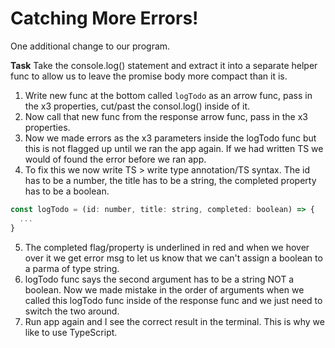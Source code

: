 # Catching More Errors!

One additional change to our program.

**Task**
Take the console.log() statement and extract it into a separate helper func to allow us to leave the promise body more compact than it is.

1. Write new func at the bottom called `logTodo` as an arrow func, pass in the x3 properties, cut/past the consol.log() inside of it.
2. Now call that new func from the response arrow func, pass in the x3 properties.
3. Now we made errors as the x3 parameters inside the logTodo func but this is not flagged up until we ran the app again. If we had written TS we would of found the error before we ran app.
4. To fix this we now write TS > write type annotation/TS syntax.
The id has to be a number, the title has to be a string, the completed property has to be a boolean.
```js
const logTodo = (id: number, title: string, completed: boolean) => {
  ...
}
```

5. The completed flag/property is underlined in red and when we hover over it we get error msg to let us know that we can't assign a boolean to a parma of type string.
6. logTodo func says the second argument has to be a string NOT a boolean. Now we made mistake in the order of arguments when we called this logTodo func inside of the response func and we just need to switch the two around.
7. Run app again and I see the correct result in the terminal. This is why we like to use TypeScript.
